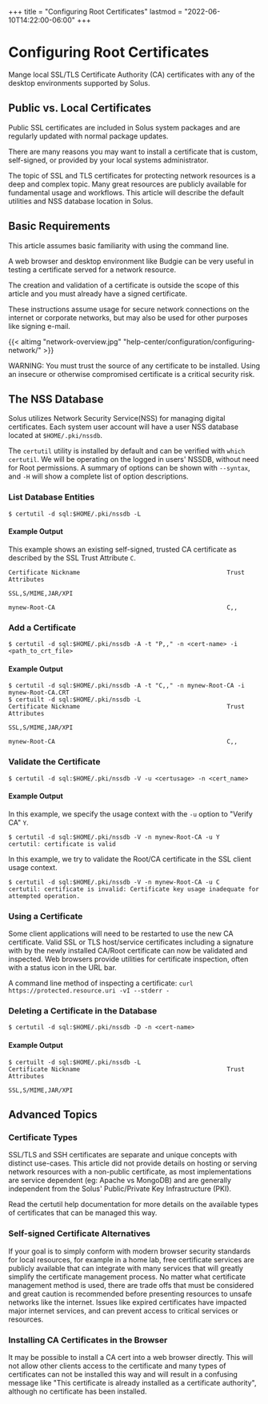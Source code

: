+++
title = "Configuring Root Certificates"
lastmod = "2022-06-10T14:22:00-06:00"
+++
# Configuring Root Certificates

Mange local SSL/TLS Certificate Authority (CA) certificates with any of the desktop environments supported by Solus.

## Public vs. Local Certificates

Public SSL certificates are included in Solus system packages and are regularly updated with normal package updates.

There are many reasons you may want to install a certificate that is custom, self-signed, or provided by your local systems administrator.

The topic of SSL and TLS certificates for protecting network resources is a deep and complex topic. Many great resources are publicly available for fundamental usage and workflows. This article will describe the default utilities and NSS database location in Solus.

## Basic Requirements

This article assumes basic familiarity with using the command line. 

A web browser and desktop environment like Budgie can be very useful in testing a certificate served for a network resource.

The creation and validation of a certificate is outside the scope of this article and you must already have a signed certificate. 

These instructions assume usage for secure network connections on the internet or corporate networks, but may also be used for other purposes like signing e-mail.   

{{< altimg "network-overview.jpg" "help-center/configuration/configuring-network/" >}}

WARNING: You must trust the source of any certificate to be installed. Using an insecure or otherwise compromised certificate is a critical security risk.

## The NSS Database

Solus utilizes Network Security Service(NSS) for managing digital certificates. Each system user account will have a user NSS database located at `$HOME/.pki/nssdb`.   

The `certutil` utility is installed by default and can be verified with `which certutil`. We will be operating on the logged in users' NSSDB, without need for Root permissions. A summary of options can be shown with `--syntax`, and `-H` will show a complete list of option descriptions.

### List Database Entities

`$ certutil -d sql:$HOME/.pki/nssdb -L`

#### Example Output

This example shows an existing self-signed, trusted CA certificate as described by the SSL Trust Attribute `C`.

```
Certificate Nickname                                         Trust Attributes
                                                             SSL,S/MIME,JAR/XPI

mynew-Root-CA                                                C,,
```

### Add a Certificate

`$ certutil -d sql:$HOME/.pki/nssdb -A -t "P,," -n <cert-name> -i <path_to_crt_file>`

#### Example Output

```
$ certutil -d sql:$HOME/.pki/nssdb -A -t "C,," -n mynew-Root-CA -i mynew-Root-CA.CRT
$ certuilt -d sql:$HOME/.pki/nssdb -L
Certificate Nickname                                         Trust Attributes
                                                             SSL,S/MIME,JAR/XPI

mynew-Root-CA                                                C,,
```

### Validate the Certificate

`$ certutil -d sql:$HOME/.pki/nssdb -V -u <certusage> -n <cert_name>`

#### Example Output

In this example, we specify the usage context with the `-u` option to "Verify CA" `Y`.

```
$ certutil -d sql:$HOME/.pki/nssdb -V -n mynew-Root-CA -u Y
certutil: certificate is valid
```

In this example, we try to validate the Root/CA certificate in the SSL client usage context.

```
$ certutil -d sql:$HOME/.pki/nssdb -V -n mynew-Root-CA -u C
certutil: certificate is invalid: Certificate key usage inadequate for attempted operation.
```

### Using a Certificate

Some client applications will need to be restarted to use the new CA certificate. Valid SSL or TLS host/service certificates including a signature with by the newly installed CA/Root certificate can now be validated and inspected. Web browsers provide utilities for certificate inspection, often with a status icon in the URL bar. 

A command line method of inspecting a certificate: `curl https://protected.resource.uri -vI --stderr -`

### Deleting a Certificate in the Database

`$ certutil -d sql:$HOME/.pki/nssdb -D -n <cert-name>`

#### Example Output

```
$ certuilt -d sql:$HOME/.pki/nssdb -L
Certificate Nickname                                         Trust Attributes
                                                             SSL,S/MIME,JAR/XPI
```

## Advanced Topics

### Certificate Types

SSL/TLS and SSH certificates are separate and unique concepts with distinct use-cases. This article did not provide details on hosting or serving network resources with a non-public certificate, as most implementations are service dependent (eg: Apache vs MongoDB) and are generally independent from the Solus' Public/Private Key Infrastructure (PKI).

Read the certutil help documentation for more details on the available types of certificates that can be managed this way.

### Self-signed Certificate Alternatives

If your goal is to simply conform with modern browser security standards for local resources, for example in a home lab, free certificate services are publicly available that can integrate with many services that will greatly simplify the certificate management process. No matter what certificate management  method is used, there are trade offs that must be considered and great caution is recommended before presenting resources to unsafe networks like the internet. Issues like expired certificates have impacted major internet services, and can prevent access to critical services or resources. 

### Installing CA Certificates in the Browser

It may be possible to install a CA cert into a web browser directly. This will not allow other clients access to the certificate and many types of certificates can not be installed this way and will result in a confusing message like "This certificate is already installed as a certificate authority", although no certificate has been installed.
